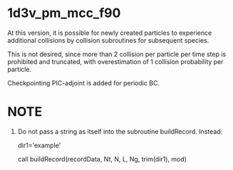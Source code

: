 # 1d3v_pm_mcc_f90
At this version, it is possible for newly created particles to experience additional collisions by collision subroutines for subsequent species.

This is not desired, since more than 2 collision per particle per time step is prohibited and truncated, with overestimation of 1 collision probability per particle.

Checkpointing PIC-adjoint is added for periodic BC.

# NOTE
1. Do not pass a string as itself into the subroutine buildRecord. Instead:

	dir1='example'

	call buildRecord(recordData, Nt, N, L, Ng, trim(dir1), mod)
